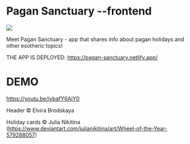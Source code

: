 # Pagan Sanctuary --frontend

<img src="https://i.imgur.com/2n5CIUU.png"> 

Meet Pagan Sanctuary - app that shares info about pagan holidays and other esotheric topics!

THE APP IS DEPLOYED: https://pagan-sanctuary.netlify.app/

# DEMO

https://youtu.be/iybafY6AiY0

Header © Elvira Brodskaya

Holiday cards © Julia Nikitina (https://www.deviantart.com/julianikitina/art/Wheel-of-the-Year-579288057)

